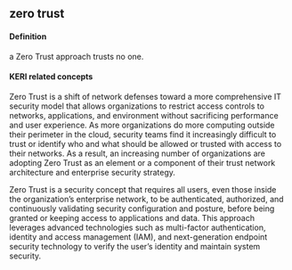 ## zero trust

<h4>Definition</h4><p>a Zero Trust approach trusts no one.</p><h4>KERI related concepts</h4><p>Zero Trust is a shift of network defenses toward a more comprehensive IT security model that allows organizations to restrict access controls to networks, applications, and environment without sacrificing performance and user experience. As more organizations do more computing outside their perimeter in the cloud, security teams find it increasingly difficult to trust or identify who and what should be allowed or trusted with access to their networks. As a result, an increasing number of organizations are adopting Zero Trust as an element or a component of their trust network architecture and enterprise security strategy.</p><p>Zero Trust is a security concept that requires all users, even those inside the organization’s enterprise network, to be authenticated, authorized, and continuously validating security configuration and posture, before being granted or keeping access to applications and data. This approach leverages advanced technologies such as multi-factor authentication, identity and access management (IAM), and next-generation endpoint security technology to verify the user’s identity and maintain system security.</p>

